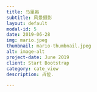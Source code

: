 ```yaml
---
title: 马里奥
subtitle: 风景摄影
layout: default
modal-id: 5
date: 2019-06-28
img: mario.jpeg
thumbnail: mario-thumbnail.jpeg
alt: image-alt
project-date: June 2019
client: Start Bootstrap
category: cate_view
description: 占位.

---
```

